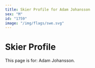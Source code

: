 ```yaml
---
title: Skier Profile for Adam Johansson
sex: "M"
id: "1759"
image: "/img/flags/swe.svg" 
---
```


# Skier Profile

This page is for: Adam Johansson.
    